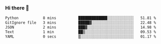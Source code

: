 ### Hi there 👋

<!--START_SECTION:waka-->

```txt
Python           8 mins          █████████████░░░░░░░░░░░░   51.81 %
GitIgnore file   3 mins          █████▓░░░░░░░░░░░░░░░░░░░   22.48 %
JSON             2 mins          ███▓░░░░░░░░░░░░░░░░░░░░░   14.98 %
Text             1 min           ██▒░░░░░░░░░░░░░░░░░░░░░░   09.53 %
YAML             0 secs          ▒░░░░░░░░░░░░░░░░░░░░░░░░   01.17 %
```

<!--END_SECTION:waka-->

<!--
**Jonas-VanHaeken/Jonas-VanHaeken** is a ✨ _special_ ✨ repository because its `README.md` (this file) appears on your GitHub profile.

Here are some ideas to get you started:

- 🔭 I’m currently working on ...
- 🌱 I’m currently learning ...
- 👯 I’m looking to collaborate on ...
- 🤔 I’m looking for help with ...
- 💬 Ask me about ...
- 📫 How to reach me: ...
- 😄 Pronouns: ...
- ⚡ Fun fact: ...
-->
